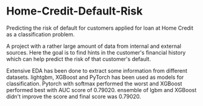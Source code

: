 # Home-Credit-Default-Risk

Predicting the risk of default for customers applied for loan at Home Credit as a classification problem. 

A project with a rather large amount of data from internal and external sources. Here the goal is to find hints in the customer's financial history which can help predict the risk of that customer's default.

Extensive EDA has been done to extract some information from different datasets. lightgbm, XGBoost and PyTorch has been used as models for classification. Pytorch with softmax performed the worst and XGBoost performed best with AUC score of 0.79020. 
ensemble of lgbm and XGBoost didn't improve the score and final score was 0.79020.
